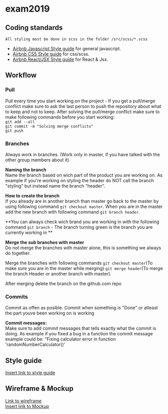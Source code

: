 # exam2019

## Coding standards
`All styling most be done in scss in the folder /src/scss/*.scss`

* [Airbnb Javascript Style guide](https://github.com/airbnb/javascript) for general javascript.
* [Airbnb CSS Style guide](https://github.com/airbnb/css) for css/scss.
* [Airbnb React/JSX Style guide](https://github.com/airbnb/javascript/tree/master/react) for React & Jsx.


## Workflow

### Pull
Pull every time you start working on the project - If you get a pull/merge conflict make sure to ask the last person to push the repository about what to keep and not to keep.
After solving the pull/merge conflict make sure to make following commands before you start working: <br/>
`git add --all` <br/>
`git commit -m "Solving merge conflicts"` <br/>
`git push` <br/>

### Branches
Always work in branches. (Work only in master, if you have talked with the other group members about it)

**Naming the branch** <br/>
Name the branch based on wich part of the product you are working on. As example if you're working on styling the header do NOT call the branch "styling" but instead name the branch "header".

**How to create the branch** <br/>
If you already are in another branch than master go back to the master by using following command `git checkout master`.
When you are in the master add the new branch with following command `git branch header`.

**You can always check wich brand you are working in with the following command `git branch` - The branch turning green is the branch you are currently working in **

**Merge the sub branches with master** <br/>
Do not merge the branches with master alone, this is something we always do together.

Merge the branches with following commands `git checkout master`(To make sure you are in the master while merging) `git merge header`(To merge the branch Header or another branch with master).

After merging delete the branch on the github.com repo

### Commits
Commit as offen as posible. Commit when something is "Done" or atleast the part youve been working on is working

**Commit messages:** <br/>
Make sure to add commit messages that tells exactly what the commit is doing. As example if you fixed a bug in a function the commit message example could be: "Fixing calculator error in function 'randomNumberCalculator()'

## Style guide
[Insert link to style guide](https://jannickholm.dk)


## Wireframe & Mockup
[Link to wireframe](https://www.figma.com/file/rw8OOSRriSgfwF2o55Xhjt/Wireframe?node-id=0%3A1) <br/>
[Insert link to Mockup](https://jannickholm.dk)
